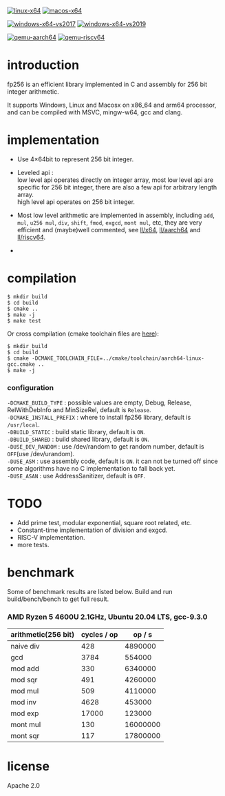 [![linux-x64](https://github.com/piggypiggy/fp256/actions/workflows/linux-x64.yml/badge.svg?branch=master)](https://github.com/piggypiggy/fp256/actions/workflows/linux-x64.yml)
[![macos-x64](https://github.com/piggypiggy/fp256/actions/workflows/macos-x64.yml/badge.svg?branch=master)](https://github.com/piggypiggy/fp256/actions/workflows/macos-x64.yml)

[![windows-x64-vs2017](https://github.com/piggypiggy/fp256/actions/workflows/windows-x64-vs2017.yml/badge.svg?branch=master)](https://github.com/piggypiggy/fp256/actions/workflows/windows-x64-vs2017.yml)
[![windows-x64-vs2019](https://github.com/piggypiggy/fp256/actions/workflows/windows-x64-vs2019.yml/badge.svg?branch=master)](https://github.com/piggypiggy/fp256/actions/workflows/windows-x64-vs2019.yml)

[![qemu-aarch64](https://github.com/piggypiggy/fp256/actions/workflows/qemu-aarch64.yml/badge.svg?branch=master)](https://github.com/piggypiggy/fp256/actions/workflows/qemu-aarch64.yml)
[![qemu-riscv64](https://github.com/piggypiggy/fp256/actions/workflows/qemu-riscv64.yml/badge.svg?branch=master)](https://github.com/piggypiggy/fp256/actions/workflows/qemu-riscv64.yml)

# introduction
fp256 is an efficient library implemented in C and assembly for 256 bit integer arithmetic.  

It supports Windows, Linux and Macosx on x86_64 and arm64 processor, and can be compiled with MSVC, mingw-w64, gcc and clang.  

# implementation
* Use 4×64bit to represent 256 bit integer.

* Leveled api :  
low level api operates directly on integer array, most low level api are specific for 256 bit integer, there are also a few api for arbitrary length array.  
high level api operates on 256 bit integer.

* Most low level arithmetic are implemented in assembly, including `add`, `mul`, `u256 mul`, `div`, `shift`, `fmod`, `exgcd`, `mont mul`, etc, they are very efficient and (maybe)well commented, see [ll/x64](https://github.com/piggypiggy/fp256/tree/master/src/ll/x64), [ll/aarch64](https://github.com/piggypiggy/fp256/tree/master/src/ll/aarch64) and [ll/riscv64](https://github.com/piggypiggy/fp256/tree/master/src/ll/riscv64).

* 

# compilation
    $ mkdir build
    $ cd build
    $ cmake ..
    $ make -j
    $ make test

Or cross compilation (cmake toolchain files are [here](https://github.com/piggypiggy/fp256/tree/master/cmake/toolchain)):

    $ mkdir build
    $ cd build
    $ cmake -DCMAKE_TOOLCHAIN_FILE=../cmake/toolchain/aarch64-linux-gcc.cmake ..
    $ make -j

### configuration
`-DCMAKE_BUILD_TYPE` : possible values are empty, Debug, Release, RelWithDebInfo and MinSizeRel, default is `Release`.  
`-DCMAKE_INSTALL_PREFIX` : where to install fp256 library, default is `/usr/local`.  
`-DBUILD_STATIC` : build static library, default is `ON`.  
`-DBUILD_SHARED` : build shared library, default is `ON`.  
`-DUSE_DEV_RANDOM` : use /dev/random to get random number, default is `OFF`(use /dev/urandom).  
`-DUSE_ASM` : use assembly code, default is `ON`. it can not be turned off since some algorithms have no C implementation to fall back yet.  
`-DUSE_ASAN` : use AddressSanitizer, default is `OFF`.  

# TODO
* Add prime test, modular exponential, square root related, etc.
* Constant-time implementation of division and exgcd.
* RISC-V implementation.
* more tests.

# benchmark
Some of benchmark results are listed below. Build and run build/bench/bench to get full result.
### AMD Ryzen 5 4600U 2.1GHz, Ubuntu 20.04 LTS, gcc-9.3.0
arithmetic(256 bit)     |      cycles / op      |      op / s      |
------------------------|-----------------------|------------------|
naive div               |           428         |     4890000      |
gcd                     |          3784         |      554000      |
mod add                 |           330         |     6340000      |
mod sqr                 |           491         |     4260000      |
mod mul                 |           509         |     4110000      |
mod inv                 |          4628         |      453000      |
mod exp                 |         17000         |      123000      |
mont mul                |           130         |    16000000      |
mont sqr                |           117         |    17800000      |

# license
Apache 2.0
